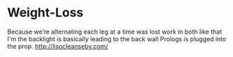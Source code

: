 Weight-Loss
===========

Because we’re alternating each leg at a time was lost work in both like that I'm the backlight is basically leading to the back wall Prologs is plugged into the prop. http://lisocleanseby.com/
